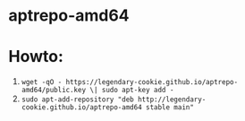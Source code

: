 # aptrepo-amd64

# Howto: 
1. `wget -qO - https://legendary-cookie.github.io/aptrepo-amd64/public.key \| sudo apt-key add -`
2. `sudo apt-add-repository "deb http://legendary-cookie.github.io/aptrepo-amd64 stable main"`
